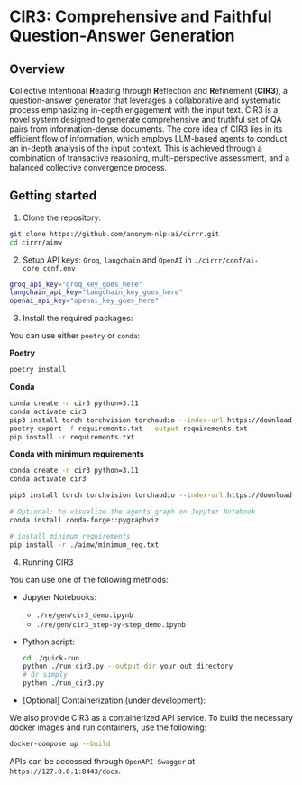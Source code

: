 # **CIR3**: Comprehensive and Faithful Question-Answer Generation

## Overview
**C**ollective **I**ntentional **R**eading through **R**eflection and **R**efinement (**CIR3**), a question-answer generator that leverages a collaborative and systematic process emphasizing in-depth engagement with the input text. CIR3 is a novel system designed to generate comprehensive and truthful set of QA pairs from information-dense documents. The core idea of CIR3 lies in its efficient flow of information, which employs LLM-based agents to conduct an in-depth analysis of the input context. This is achieved through a combination of transactive reasoning, multi-perspective assessment, and a balanced collective convergence process.

## Getting started

1. Clone the repository:

```sh
git clone https://github.com/anonym-nlp-ai/cirrr.git
cd cirrr/aimw
```

2. Setup API keys: `Groq`, `langchain` and `OpenAI` in `./cirrr/conf/ai-core_conf.env`
```sh
groq_api_key="groq_key_goes_here"
langchain_api_key="langchain_key_goes_here"
openai_api_key="openai_key_goes_here"
```

3. Install the required packages:

You can use either `poetry` or `conda`:

**Poetry**

```sh
poetry install
```

**Conda**
```sh
conda create -n cir3 python=3.11
conda activate cir3
pip3 install torch torchvision torchaudio --index-url https://download.pytorch.org/whl/cu121
poetry export -f requirements.txt --output requirements.txt
pip install -r requirements.txt
```

**Conda with minimum requirements**
```sh
conda create -n cir3 python=3.11
conda activate cir3

pip3 install torch torchvision torchaudio --index-url https://download.pytorch.org/whl/cu121

# Optional: to visualize the agents graph on Jupyter Notebook
conda install conda-forge::pygraphviz

# install minimum requirements
pip install -r ./aimw/minimum_req.txt
```

4. Running CIR3 

You can use one of the following methods:

* Jupyter Notebooks: 
    * `./re/gen/cir3_demo.ipynb`
    * `./re/gen/cir3_step-by-step_demo.ipynb`
* Python script:
    ```sh
    cd ./quick-run
    python ./run_cir3.py --output-dir your_out_directory
    # Or simply
    python ./run_cir3.py 
    ```

* [Optional] Containerization (under development):

We also provide CIR3 as a containerized API service.
To build the necessary docker images and run containers, use the following:

```sh
docker-compose up --build
```

APIs can be accessed through `OpenAPI Swagger` at `https://127.0.0.1:8443/docs`.




